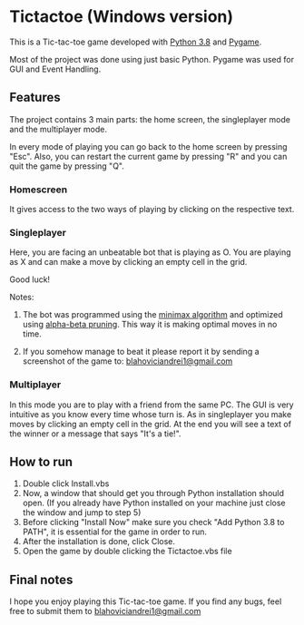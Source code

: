 # Tictactoe (Windows version)

This is a Tic-tac-toe game developed with [Python 3.8](https://www.python.org/) and [Pygame](https://www.pygame.org/news).

Most of the project was done using just basic Python. Pygame was used for GUI and Event Handling.

## Features

The project contains 3 main parts: the home screen, the singleplayer mode and the multiplayer mode.

In every mode of playing you can go back to the home screen by pressing "Esc". Also, you can restart the current game by pressing "R" and you can quit the game by pressing "Q".

### Homescreen

It gives access to the two ways of playing by clicking on the respective text.

### Singleplayer

Here, you are facing an unbeatable bot that is playing as O. 
You are playing as X and can make a move by clicking an empty cell in the grid.

Good luck!

Notes:

1. The bot was programmed using the [minimax algorithm](https://en.wikipedia.org/wiki/Minimax) and optimized using [alpha-beta pruning](https://en.wikipedia.org/wiki/Alpha%E2%80%93beta_pruning).
This way it is making optimal moves in no time.

2. If you somehow manage to beat it please report it by sending a screenshot of the game to: blahoviciandrei1@gmail.com

### Multiplayer

In this mode you are to play with a friend from the same PC. The GUI is very intuitive as
you know every time whose turn is. As in singleplayer you make moves by clicking an empty cell in the grid.
At the end you will see a text of the winner or a message that says "It's a tie!".

## How to run

1. Double click Install.vbs
2. Now, a window that should get you through Python installation should open. 
(If you already have Python installed on your machine just close the window and jump to step 5)
3. Before clicking "Install Now" make sure you check "Add Python 3.8 to PATH", it is essential for the game in order to run.
4. After the installation is done, click Close.
5. Open the game by double clicking the Tictactoe.vbs file

## Final notes

I hope you enjoy playing this Tic-tac-toe game. If you find any bugs, feel free to submit them to blahoviciandrei1@gmail.com
